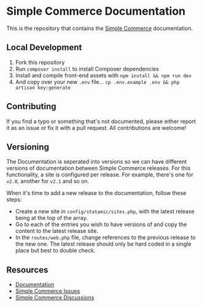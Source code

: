 # Simple Commerce Documentation
This is the repository that contains the [Simple Commerce](https://github.com/doublethreedigital/simple-commerce) documentation.

## Local Development

1. Fork this repository
2. Run `composer install` to install Composer dependencies
3. Install and compile front-end assets with `npm install && npm run dev`
4. And copy over your new `.env` file... `cp .env.example .env && php artisan key:generate`

## Contributing

If you find a typo or something that's not documented, please either report it as an issue or fix it with a pull request. All contributions are welcome!

## Versioning
The Documentation is seperated into versions so we can have different versions of documentation between Simple Commerce releases. For this functionality, a site is configured per release. For example, there's one for `v2.0`, another for `v2.1` and so on.

When it's time to add a new release to the documentation, follow these steps:

* Create a new site in `config/statamic/sites.php`, with the latest release being at the top of the array.
* Go to each of the entries you wish to have versions of and copy the content to the latest release site.
* In the `routes/web.php` file, change references to the previous release to the new one. The latest release should only be hard coded in a single place but best to double check.

## Resources

* [Documentation](https://sc-docs.doublethree.digital)
* [Simple Commerce Issues](https://github.com/doublethreedigital/simple-commerce/issues)
* [Simple Commerce Discussions](https://github.com/doublethreedigital/simple-commerce/discussions)
